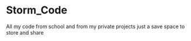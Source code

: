 # Storm_Code
All my code from school and from my private projects
just a save space to store and share
